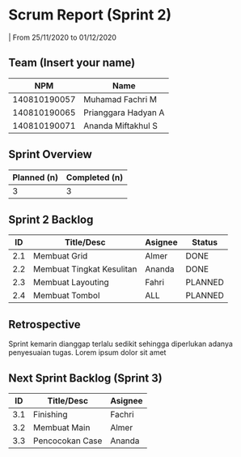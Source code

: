 # Scrum Report (Sprint 2)
| From 25/11/2020 to 01/12/2020

## Team (Insert your name)
| NPM           | Name        |
| ------------- |-------------|
| 140810190057  | Muhamad Fachri M       |
| 140810190065  | Prianggara Hadyan A    |
| 140810190071  | Ananda Miftakhul S     |

## Sprint Overview
| Planned (n)   | Completed (n) |
| ------------- |-------------- |
| 3             | 3             |

## Sprint 2 Backlog

| ID  | Title/Desc | Asignee | Status |
| --- | ---------- | ------- | ------ |
| 2.1 | Membuat Grid | Almer | DONE |
| 2.2 | Membuat Tingkat Kesulitan | Ananda | DONE |
| 2.3 | Membuat Layouting | Fahri | PLANNED |
| 2.4 | Membuat Tombol | ALL | PLANNED |


## Retrospective 

Sprint kemarin dianggap terlalu sedikit sehingga diperlukan adanya penyesuaian tugas. Lorem ipsum dolor sit amet

## Next Sprint Backlog (Sprint 3)
| ID  | Title/Desc | Asignee | 
| --- | ---------- | ------- | 
| 3.1 | Finishing | Fachri | 
| 3.2 | Membuat Main | Almer |
| 3.3 | Pencocokan Case | Ananda |
